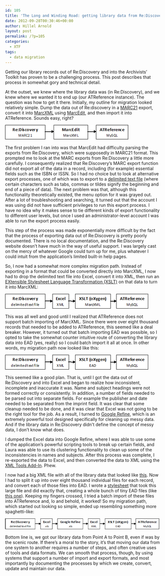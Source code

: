 ```yaml
---
id: 105
title: 'The Long and Winding Road: getting library data from Re:Discovery into ATReference'
date: 2012-09-28T00:30:46+00:00
author: Hillel Arnold
layout: post
permalink: /?p=105
categories:
  - XTF
tags:
  - data migration
---
```

Getting our library records out of Re:Discovery and into the Archivists’ Toolkit has proven to be a challenging process. This post describes that process in somewhat gory and technical detail. <!--more-->

At the outset, we knew where the library data was (in Re:Discovery), and we knew where we wanted it to end up (our ATReference instance). The question was how to get it there. Initially, my outline for migration looked relatively simple. Dump the data out of Re:discovery in a [MARC21](http://www.loc.gov/marc/bibliographic/) export, convert it into [MarcXML](http://www.loc.gov/standards/marcxml/) using [MarcEdit](http://people.oregonstate.edu/~reeset/marcedit/html/index.php), and then import it into ATReference. Sounds easy, right?

![Initial process diagram](/wp-content/uploads/2012/09/libraryrecords1.jpg)

The first problem I ran into was that MarcEdit had difficulty parsing the exports from Re:Discovery, which were supposedly in MARC21 format. This prompted me to look at the MARC exports from Re:Discovery a little more carefully. I consequently realized that Re:Discovery’s MARC export function did not export all of the data in a record, including (for example) essential fields such as the ISBN or ISSN. So I had no choice but to look at alternative export processes, one of which was to export to a [delimited text file](http://en.wikipedia.org/wiki/Delimiter-separated_values) (where certain characters such as tabs, commas or tildes signify the beginning and end of a piece of data). The next problem was that, although this functionality theoretically existed, the menu option for it was grayed out. After a lot of troubleshooting and searching, it turned out that the account I was using did not have sufficient privileges to run this export process. I have no idea why it makes sense to tie different kinds of export functionality to different user levels, but once I used an administrator-level account I was able to run the export process easily.

This step of the process was made exponentially more difficult by the fact that the process of exporting data out of Re:Discovery is pretty poorly documented. There is no local documentation, and the Re:Discovery website doesn’t have much in the way of useful support. I was largely cast on the mercy of whatever Google could turn up for me, plus whatever I could intuit from the application’s limited built-in help pages.

So, I now had a somewhat more complex migration path. Instead of exporting in a format that could be converted directly into MarcXML, I now had to drop the delimited text file into Excel, convert it into XML, then run an [EXtensible Stylesheet Language Transformation (XSLT)](http://www.w3.org/Style/XSL/) on that data to turn it into MarcXML:

![Second process diagram](/wp-content/uploads/2012/09/libraryrecords2.jpg)

This was all well and good until I realized that ATReference does not support batch importing of MarcXML. Since there were over eight thousand records that needed to be added to ATReference, this seemed like a deal breaker. However, it turned out that batch importing EAD was possible, so I opted to take the somewhat counter intuitive route of converting the library data into EAD (yes, really) so I could batch import it all at once. In other words, my migration path now looked like this:

![Third process diagram](/wp-content/uploads/2012/09/libraryrecords3.jpg)

This seemed like a good plan. That is, until I got the data out of Re:Discovery and into Excel and began to realize how inconsistent, incomplete and inaccurate it was. Name and subject headings were not formed correctly or consistently. In addition, a number of fields needed to be parsed out into separate fields. For example the publisher and date needed to be separated from the imprint field. It was clear that some cleanup needed to be done, and it was clear that Excel was not going to be the right tool for the job. As a result, I turned to [Google Refine](http://code.google.com/p/google-refine/), which is an extremely powerful tool designed specifically for cleaning up messy data. And if the library data in Re:Discovery didn't define the concept of messy data, I don’t know what does.

I dumped the Excel data into Google Refine, where I was able to use some of the application’s powerful scripting tools to break up certain fields, and Laura was able to use its clustering functionality to clean up some of the inconsistencies in names and subjects. After this process was complete, I re-exported the data to Excel, and then converted the data to XML using the [XML Tools Add-In](http://www.microsoft.com/en-us/download/details.aspx?id=3108). Phew.

I now had a big XML file with all of the library data that looked like [this](https://raw.github.com/RockefellerArchiveCenter/libraryrecords/master/RAC-library-records.xml). Now I had to split it up into over eight thousand individual files for each record, and convert each of those files into EAD. I wrote a [stylesheet](https://github.com/RockefellerArchiveCenter/libraryrecords/blob/master/libraryImport.xsl) that took this large file and did exactly that, creating a whole bunch of tiny EAD files (like [this one](https://github.com/RockefellerArchiveCenter/libraryrecords/blob/master/LI01421.xml)). Keeping my fingers crossed, I tried a batch import of these files into ATReference and, lo and behold, it worked! So my migration path, which started out looking so simple, ended up resembling something more spaghetti-like:

![Final process diagram](/wp-content/uploads/2012/09/libraryrecords4.jpg)

Bottom line is, we got our library data from Point A to Point B, even if was by the scenic route. If there’s a moral to the story, it’s that moving our data from one system to another requires a number of steps, and often creative uses of tools and data formats. We can smooth that process, though, by using systems that support a number of import and export formats, and most importantly by documenting the processes by which we create, convert, update and maintain our data.
